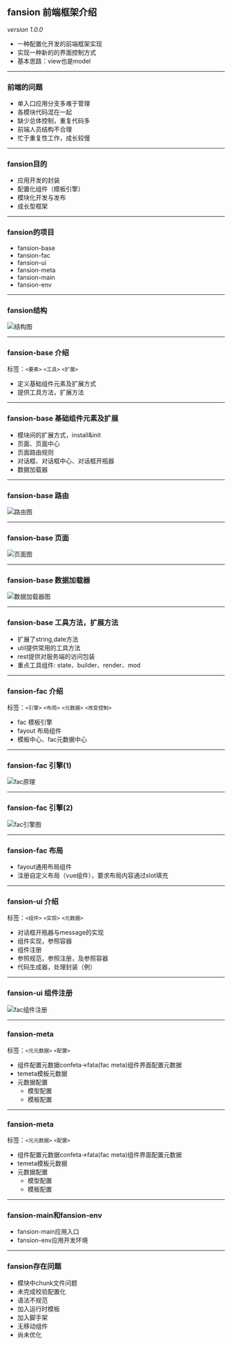 ## fansion 前端框架介绍
 *version 1.0.0*
 
 - 一种配置化开发的前端框架实现
 - 实现一种新的的界面控制方式
 - 基本思路：view也是model

---

### 前端的问题

- 单入口应用分支多难于管理
- 各模块代码混在一起
- 缺少总体控制，重复代码多
- 前端人员结构不合理
- 忙于重复性工作，成长较慢

---

### fansion目的

- 应用开发的封装
- 配置化组件（模板引擎）
- 模块化开发与发布
- 成长型框架

---

### fansion的项目

- fansion-base
- fansion-fac
- fansion-ui
- fansion-meta
- fansion-main
- fansion-env

---

### fansion结构

![结构图](images/fansion-structure.png)

---

### fansion-base 介绍

 标签：`<要素>` `<工具>` `<扩展>`

 - 定义基础组件元素及扩展方式
 - 提供工具方法，扩展方法

---

### fansion-base 基础组件元素及扩展

* 模块间的扩展方式，install&init
* 页面、页面中心
* 页面路由规则
* 对话框、对话框中心、对话框开瓶器
* 数据加载器

---

### fansion-base 路由

![路由图](images/fansion-router.png)

---

### fansion-base 页面

![页面图](images/fansion-page.png)

---

### fansion-base 数据加载器

![数据加载器图](images/fansion-dataloader.png)

---

### fansion-base 工具方法，扩展方法

* 扩展了string,date方法
* util提供常用的工具方法
* rest提供对服务端的访问包装
* 重点工具组件: state、builder、render、mod

---

### fansion-fac 介绍

 标签：`<引擎>` `<布局>` `<元数据>` `<改变控制>`
 
 * fac 模板引擎
 * fayout 布局组件
 * 模板中心、fac元数据中心

---

### fansion-fac 引擎(1)

![fac原理](images/fansion-fac.png)

---

### fansion-fac 引擎(2)

![fac引擎图](images/fansion-engine.png)

---

### fansion-fac 布局

- fayout通用布局组件
- 注册自定义布局（vue组件），要求布局内容通过slot填充

---

### fansion-ui 介绍

 标签：`<组件>` `<实现>` `<元数据>`
 
 * 对话框开瓶器与message的实现
 * 组件实现，参照容器
 * 组件注册
 * 参照规范，参照注册，及参照容器
 * 代码生成器，处理封装（例）

---

### fansion-ui 组件注册

 ![fac组件注册](images/fansion-cometa.png)

---

### fansion-meta

 标签：`<元元数据>` `<配置>`
 
 * 组件配置元数据confeta->fata(fac meta)组件界面配置元数据
 * temeta模板元数据
 * 元数据配置
    * 模型配置
    * 模板配置

---

### fansion-meta

 标签：`<元元数据>` `<配置>`
 
 * 组件配置元数据confeta->fata(fac meta)组件界面配置元数据
 * temeta模板元数据
 * 元数据配置
    * 模型配置
    * 模板配置

---

### fansion-main和fansion-env

- fansion-main应用入口
- fansion-env应用开发环境

---

### fansion存在问题

- 模块中chunk文件问题
- 未完成校验配置化
- 语法不规范
- 加入运行时模板
- 加入脚手架
- 无移动组件
- 尚未优化
